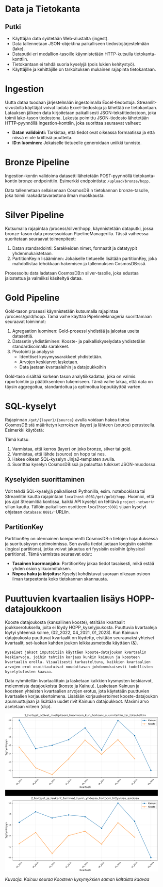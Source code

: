 # Data ja Tietokanta

## Putki

* Käyttäjän data syötetään Web-alustalta (ingest).
* Data tallennetaan JSON-objektina paikalliseen tiedostojärjestelmään (lake).
* Dataputki eri medallion-tasoille käynnistetään HTTP-kutsulla tietokanta-konttiin.
* Tietokantaan ei tehdä suoria kyselyjä (pois lukien kehitystyö).
* Käyttäjille ja kehittäjille on tarkoituksen mukainen rajapinta tietokantaan.

# Ingestion

Uutta dataa tuodaan järjestelmään ingestoimalla Excel-tiedostoja. Streamlit-sivustolla käyttäjät voivat ladata Excel-tiedostoja ja lähettää ne tietokantaan. Latauksen jälkeen data kirjoitetaan paikallisesti JSON-tekstitiedostoon, joka toimii lake-tason tiedostona. Lakesta poimittu JSON-tiedosto lähetetään HTTP-pyynnöllä Ingestion-konttiin, joka suorittaa seuraavat vaiheet:

* **Datan validointi:** Tarkistaa, että tiedot ovat oikeassa formaatissa ja että niissä ei ole kriittisiä puutteita.
* **ID:n luominen:** Jokaiselle tietueelle generoidaan uniikki tunniste.

# Bronze Pipeline
Ingestion-kontin validoima datasetti lähetetään POST-pyynnöllä tietokanta-kontin bronze endpointtiin. Esimerkki endpointista:
`/upload/bronze/hopp.`

Data tallennetaan sellaisenaan CosmosDB:n tietokannan bronze-tasolle, joka toimii raakadatavarastona ilman muokkausta.

# Silver Pipeline

Kutsumalla rajapintaa /process/silver/hopp, käynnistetään dataputki, jossa bronze-tason data prosessoidaan PipelineManagerilla. Tässä vaiheessa suoritetaan seuraavat toimenpiteet:

1. Datan standardointi: Sarakkeiden nimet, formaatit ja datatyypit yhdenmukaistetaan.
2. PartitionKey:n lisääminen: Jokaiselle tietueelle lisätään partitionKey, joka mahdollistaa tehokkaan hakemisen ja tallennuksen CosmosDB:ssä.

Prosessoitu data ladataan CosmosDB:n silver-tasolle, joka edustaa jalostettua ja valmiiksi käsiteltyä dataa.

# Gold Pipeline

Gold-tason prosessi käynnistetään kutsumalla rajapintaa /process/gold/hopp. Tämä vaihe käyttää PipelineManageria suorittamaan seuraavat toiminnot:

1. Agregaation luominen: Gold-prosessi yhdistää ja jalostaa useita datasettiä.
2. Datasetin yhdistäminen: Kooste- ja paikalliskyselydata yhdistetään standardisoimalla sarakkeet.
3. Pivotointi ja analyysi:
    * Identtiset kysymyssarakkeet yhdistetään.
    * Arvojen keskiarvot lasketaan.
    * Data jaetaan kvartaaleihin ja datajoukkoihin

Gold-taso sisältää korkean tason analytiikkadataa, joka on valmis raportointiin ja päätöksenteon tukemiseen. Tämä vaihe takaa, että data on täysin aggregoitua, standardoitua ja optimoitua loppukäyttöä varten.

# SQL-kyselyt
Rajapinnan `/get/{layer}/{source}` avulla voidaan hakea tietoa CosmosDB:stä määritetyn kerroksen (layer) ja lähteen (source) perusteella. Esimerkki käytöstä:

Tämä kutsu:

1. Varmistaa, että kerros (layer) on joko bronze, silver tai gold.
2. Varmistaa, että lähde (source) on hopp tai nes.
3. Hakee oikean SQL-kyselyn Jinja2-templaten avulla.
4. Suorittaa kyselyn CosmosDB:ssä ja palauttaa tulokset JSON-muodossa.


## Kyselyiden suorittaminen
Voit tehdä SQL-kyselyjä paikallisesti Pythonilla, esim. notebookissa tai Streamlitin kautta rajapintaan `localhost:8081/get/gold/hopp`. Huomioi, että jos ajat Streamlitiä kontissa, kaikki API kyselyt on tehtävä `project-network`-sillan kautta. Tällöin paikallisen osoitteen `localhost:8081` sijaan kyselyt ohjataan `database:8081/`-URLiin.


## PartitionKey 
PartitionKey on olennainen komponentti CosmosDB:n tietojen hajautuksessa ja suorituskyvyn optimoinnissa. Sen avulla tiedot jaetaan loogisiin osioihin (logical partitions), jotka voivat jakautua eri fyysisiin osioihin (physical partitions). Tämä varmistaa seuraavat edut:

* **Tasainen kuormanjako:** PartitionKey jakaa tiedot tasaisesti, mikä estää yhden osion ylikuormituksen.
* **Nopea haku ja kirjoitus:** Kyselyt kohdistuvat suoraan oikeaan osioon ilman tarpeetonta koko tietokannan skannausta.

# Puuttuvien kvartaalien lisäys HOPP-datajoukkoon

Kooste datajoukosta (kansallinen kooste), etsitään  kvartaalit joukkoerotuksella, joita ei löydy HOPP_kyselyjoukosta. Puuttuvia kvartaaleja löytyi yhteensä kolme, (02_2022, 04_2021, 01_2023). Kun Kainuun datajoukosta puuttuvat kvartaalit on löydetty, etsitään seuraavaksi yhteiset kvartaalit, set-luokan kahden joukon leikkausmetodia käyttäen (&).

    Kyseiset jaksot imputoitiin käyttäen kooste-datajoukon kvartaalin keskiarvoja, joihin tehtiin korjaus kunkin kainuun ja koosteen kvartaalin erolla. Visaalisesti tarkasteltuna, kaikkien kvartaalien arvojen erot osoittautuivat noudattavan johdonmukaisesti todellisten kyselytulosten kaavaa.

Data ryhmitellän kvartaalittain ja lasketaan kaikkien kysmysten keskiarvot, molemmista datajoukoista (kooste ja Kainuu). Lasketaan Kainuun ja koosteen yhteisten kvartaalien arvojen erotus, jota käytetään puuttuvien kvartaalien korjauskertoimena. Lisätään korjauskertoimet kooste-datajoukon apumuuttujaan ja lisätään uudet rivit Kainuun datajoukkoot. Maximi arvo asetetaan viiteen (clip).

![alt text](../images/image4.png)

*Kuvaaja. Kainuu seuraa Koosteen kysymyksien saman kaltaista kaavaa*